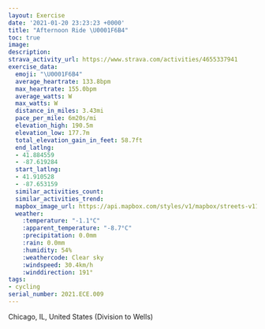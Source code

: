 ```yaml
---
layout: Exercise
date: '2021-01-20 23:23:23 +0000'
title: "Afternoon Ride \U0001F6B4"
toc: true
image:
description:
strava_activity_url: https://www.strava.com/activities/4655337941
exercise_data:
  emoji: "\U0001F6B4"
  average_heartrate: 133.8bpm
  max_heartrate: 155.0bpm
  average_watts: W
  max_watts: W
  distance_in_miles: 3.43mi
  pace_per_mile: 6m20s/mi
  elevation_high: 190.5m
  elevation_low: 177.7m
  total_elevation_gain_in_feet: 58.7ft
  end_latlng:
  - 41.884559
  - -87.619284
  start_latlng:
  - 41.910528
  - -87.653159
  similar_activities_count:
  similar_activities_trend:
  mapbox_image_url: https://api.mapbox.com/styles/v1/mapbox/streets-v11/static/path-5+787af2-1.0(wsx~Ffw~uOCE%40FDEFBHEl%40%3FNGF%3FLDJ%3FLVJBBANSz%40w%40dAi%40TGVa%40HG%5EQVW%60%40Sh%40a%40r%40u%40BKRIPOZQhA_AVY%7C%40i%40t%40w%40DGRKHOb%40MVYp%40m%40tB_BNQDWCIA%7BAB%7D%40%40MBGDArC%40LCR%40b%40Cd%40DN%3FFKAOESCe%40%3FcFGaD%40%7B%40EcECu%40Dm%40EwC%3FgAQC_%40%5BGWDSHKDKB%5BLq%40BYD%7DCAu%40Fo%40%40qCBK%3Fs%40Do%40%3F%5DEGAUBe%40CyDYkD%40%5B%3FkCBWAu%40D_%40CQIyBBUAK%40e%40DOf%40%40HCDDHELB%5EALETJHCjA%3FDB%7C%40D%60%40IF%3FRGJ%3FDFb%40AD%40HAP%3FJBr%40GNEXFNE%5C%40b%40IJ%40f%40Ej%40%40BEF%3FbB%40dAErAAT%40RAJ%40b%40EH%40%5C%3FPCRBHETBHEH%3FXDNAHCN%40%5C%3Fj%40BPBTER%40TIlAChB%40REH%3FPE%5CAH%40TAHBHCp%40FJADEXFT%40LBPEF%40DEJEl%40LFCJ%40FBT%3FPEFBFGHB%5EQ%40B%3FANA~%40Df%40CHBRE%40%40n%40Cn%40%3Ff%40Bp%40GN%40%5EC%5C%40b%40Dx%40A%40KMWAUAoFEcA%40e%40GGFy%40AQ%3FuCEQ%3FmAC%5DH_ACc%40BG%3FB%3FQMcA%40IIw%40DcBE%5B%3Fo%40DMZCt%40F%5CEJBLCP%3FDKF%3FKAH%40FD%3FEJERATBTMPCXUFJFECCBLA%3F%3FJDEXNRCPBF%3FTLNBPHNELBX%3FHEJ%3FRHDD%3FB%60%40KRBHCr%40B%7C%40IH%40HCHDFA%3FGDFAAF%3FDEf%40EHAHOVBJCLBn%40GNDb%40%3FQKAFEBBFB%40CHD%40EGNBJEPQNKD%40%40OWYKBYQ%3Fc%40C%5DBSIICGFOCMAOd%40G%3FWEENEBM%3FSH%5DKUHu%40%5B%7DAAgB%3FIBKRKJA%3FGKCAKHM%40%5BJ%7B%40GI%40ICe%40Di%40%3F%5B%40O%3FKCG%3FQEGFw%40EWBWCQFSAQFMBKTEPTF%40PKNDBD%5CGB%40BFNJ%5CMF%3FBDHEBBPCDa%40E%5D%40u%40Gc%40E_B%40m%40DCCB%40GEYBu%40CE%40i%40A%5DCAEKFa%40CUDCA%3FCM%3FMJSF%5B),pin-s-s+e5b22e(-87.65316,41.91052),pin-s-f+89ae00(-87.61929000000013,41.884550000000004)/auto/800x800?access_token=pk.eyJ1Ijoiam9zaGJlY2ttYW4iLCJhIjoiY205eWR2aDd1MWZ6djJrbXc4a3M0bWZleiJ9.XiG9OWkNcZk2QzjJbxLB4A
  weather:
    :temperature: "-1.1°C"
    :apparent_temperature: "-8.7°C"
    :precipitation: 0.0mm
    :rain: 0.0mm
    :humidity: 54%
    :weathercode: Clear sky
    :windspeed: 30.4km/h
    :winddirection: 191°
tags:
- cycling
serial_number: 2021.ECE.009
---
```

Chicago, IL, United States (Division to Wells)
